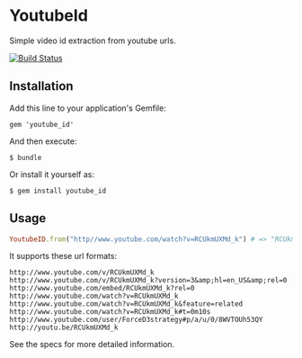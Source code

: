 # YoutubeId

Simple video id extraction from youtube urls.

[![Build Status](https://secure.travis-ci.org/reu/youtube_id.png)](http://travis-ci.org/reu/youtube_id)

## Installation

Add this line to your application's Gemfile:

    gem 'youtube_id'

And then execute:

    $ bundle

Or install it yourself as:

    $ gem install youtube_id

## Usage

```ruby
YoutubeID.from("http//www.youtube.com/watch?v=RCUkmUXMd_k") # => "RCUkmUXMd_k"
```

It supports these url formats:
```
http://www.youtube.com/v/RCUkmUXMd_k
http://www.youtube.com/v/RCUkmUXMd_k?version=3&amp;hl=en_US&amp;rel=0
http://www.youtube.com/embed/RCUkmUXMd_k?rel=0
http://www.youtube.com/watch?v=RCUkmUXMd_k
http://www.youtube.com/watch?v=RCUkmUXMd_k&feature=related
http://www.youtube.com/watch?v=RCUkmUXMd_k#t=0m10s
http://www.youtube.com/user/ForceD3strategy#p/a/u/0/8WVTOUh53QY
http://youtu.be/RCUkmUXMd_k
```

See the specs for more detailed information.
